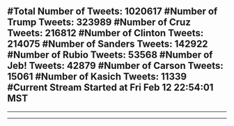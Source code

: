 #Total Number of Tweets: 1020617 
#Number of Trump Tweets: 323989
#Number of Cruz Tweets: 216812
#Number of Clinton Tweets: 214075
#Number of Sanders Tweets: 142922
#Number of Rubio Tweets: 53568
#Number of Jeb! Tweets: 42879
#Number of Carson Tweets: 15061
#Number of Kasich Tweets: 11339
#Current Stream Started at Fri Feb 12 22:54:01 MST
---
---
---
